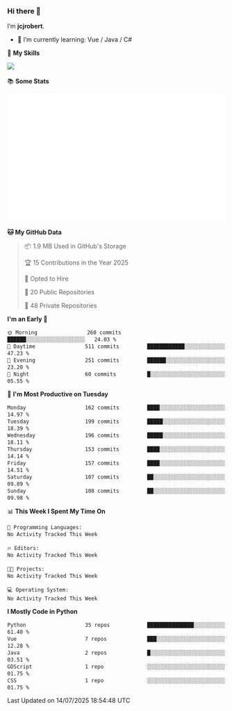 ### Hi there 👋

I’m **jcjrobert**.

- 🌱 I’m currently learning: Vue / Java / C#

🌟 **My Skills**

![](https://img.shields.io/badge/-Python-3e74a2?style=flat-square&logo=Python&logoColor=fff)

📚 **Some Stats**

![](https://github.com/jcjrobert/github-stats/blob/master/generated/overview.svg)

<!--START_SECTION:waka-->
**🐱 My GitHub Data** 

> 📦 1.9 MB Used in GitHub's Storage 
 > 
> 🏆 15 Contributions in the Year 2025
 > 
> 💼 Opted to Hire
 > 
> 📜 20 Public Repositories 
 > 
> 🔑 48 Private Repositories 
 > 
**I'm an Early 🐤** 

```text
🌞 Morning                260 commits         ██████░░░░░░░░░░░░░░░░░░░   24.03 % 
🌆 Daytime                511 commits         ████████████░░░░░░░░░░░░░   47.23 % 
🌃 Evening                251 commits         ██████░░░░░░░░░░░░░░░░░░░   23.20 % 
🌙 Night                  60 commits          █░░░░░░░░░░░░░░░░░░░░░░░░   05.55 % 
```
📅 **I'm Most Productive on Tuesday** 

```text
Monday                   162 commits         ████░░░░░░░░░░░░░░░░░░░░░   14.97 % 
Tuesday                  199 commits         █████░░░░░░░░░░░░░░░░░░░░   18.39 % 
Wednesday                196 commits         █████░░░░░░░░░░░░░░░░░░░░   18.11 % 
Thursday                 153 commits         ████░░░░░░░░░░░░░░░░░░░░░   14.14 % 
Friday                   157 commits         ████░░░░░░░░░░░░░░░░░░░░░   14.51 % 
Saturday                 107 commits         ██░░░░░░░░░░░░░░░░░░░░░░░   09.89 % 
Sunday                   108 commits         ██░░░░░░░░░░░░░░░░░░░░░░░   09.98 % 
```


📊 **This Week I Spent My Time On** 

```text
💬 Programming Languages: 
No Activity Tracked This Week

🔥 Editors: 
No Activity Tracked This Week

🐱‍💻 Projects: 
No Activity Tracked This Week

💻 Operating System: 
No Activity Tracked This Week
```

**I Mostly Code in Python** 

```text
Python                   35 repos            ███████████████░░░░░░░░░░   61.40 % 
Vue                      7 repos             ███░░░░░░░░░░░░░░░░░░░░░░   12.28 % 
Java                     2 repos             █░░░░░░░░░░░░░░░░░░░░░░░░   03.51 % 
GDScript                 1 repo              ░░░░░░░░░░░░░░░░░░░░░░░░░   01.75 % 
CSS                      1 repo              ░░░░░░░░░░░░░░░░░░░░░░░░░   01.75 % 
```




 Last Updated on 14/07/2025 18:54:48 UTC
<!--END_SECTION:waka-->
